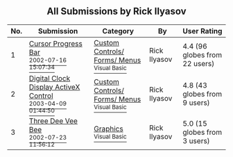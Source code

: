 ﻿<div align="center">

## All Submissions by Rick Ilyasov

</div>

No.  | Submission | Category | By   | User Rating
---- | ---------- | -------- | ---- | -----------
1 | [Cursor Progress Bar<br /><sup>2002-07-16 15:07:34</sup>](https://github.com/Planet-Source-Code/rick-ilyasov-cursor-progress-bar__1-36958) | [Custom Controls/ Forms/  Menus<br /><sup>Visual Basic</sup>](../ByCategory/custom-controls-forms-menus__1-4.md) | Rick Ilyasov | 4.4 (96 globes from 22 users)
2 | [Digital Clock Display ActiveX Control<br /><sup>2003-04-09 01:44:50</sup>](https://github.com/Planet-Source-Code/rick-ilyasov-digital-clock-display-activex-control__1-44620) | [Custom Controls/ Forms/  Menus<br /><sup>Visual Basic</sup>](../ByCategory/custom-controls-forms-menus__1-4.md) | Rick Ilyasov | 4.8 (43 globes from 9 users)
3 | [Three Dee Vee Bee<br /><sup>2002-07-23 11:56:12</sup>](https://github.com/Planet-Source-Code/rick-ilyasov-three-dee-vee-bee__1-37193) | [Graphics<br /><sup>Visual Basic</sup>](../ByCategory/graphics__1-46.md) | Rick Ilyasov | 5.0 (15 globes from 3 users)
